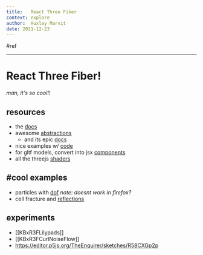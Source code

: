 ```yaml
---
title:   React Three Fiber
context: explore
author:  Huxley Marvit
date: 2021-12-23
---
```


#ref

***

# React Three Fiber! 
*man, it's so cool!!*


## resources
- the [docs](https://docs.pmnd.rs/react-three-fiber/getting-started/examples)
- awesome [abstractions](https://github.com/pmndrs/drei)
	- and its epic [docs](https://drei.pmnd.rs/?path=/story/shaders-meshdistortmaterial--mesh-distort-material-st&knob-Animation=Strut&knob-Blend%20duration=1.2&knob-Distort=1&knob-Factor=0.6&knob-Radius=1&knob-Speed=10&knob-raycast%20bvh%20enabled=true&knob-split%20strategy=SAH&knob-vizualize%20bounds=true)
- nice examples w/ [code](https://onion2k.github.io/r3f-by-example/)
- for gltf models, convert into jsx [components](https://github.com/pmndrs/gltfjsx)
- all the threejs [shaders](https://github.com/mrdoob/three.js/tree/36f9f34752a985359e2556c68a52234436cefdfa/examples/js/shaders)


## #cool examples
- particles with [dof](https://codesandbox.io/s/gpgpu-curl-noise-dof-zgsyn?file=/src/Particles.js) *note: doesnt work in firefox?*
- cell fracture and [reflections](https://codesandbox.io/s/9eeo2?file=/src/Sphere.js:22-55)


## experiments
- [[KBxR3FLilypads]]
- [[KBxR3FCurlNoiseFlow]]
- https://editor.p5js.org/TheEnquirer/sketches/R58CXGp2p




















